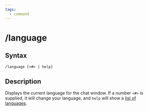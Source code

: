 ```yaml
---
tags:
  - command
---
```


# /language

## Syntax

<!--cmd-syntax-start-->
```eqcommand
/language [<#> | help]
```
<!--cmd-syntax-end-->

## Description

<!--cmd-desc-start-->
Displays the current language for the chat window. If a number `<#>` is supplied, it will change your language, and `help` will show a [list of languages](../../macroquest/reference/general/languages.md).
<!--cmd-desc-end-->